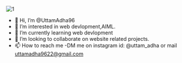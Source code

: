 ![1](https://github.com/UttamAdha96/UttamAdha96/assets/101659796/db34086f-5a4a-435a-92a9-0c72b4eacd8d)




- 👋 Hi, I’m @UttamAdha96
- 👀 I’m interested in web devlopment,AIML.
- 🌱 I’m currently learning web devlopment
- 💞️ I’m looking to collaborate on website related projects.
- 📫 How to reach me -DM me on instagram id: @uttam_adha or mail uttamadha9622@gmail.com

<!---
UttamAdha96/UttamAdha96 is a ✨ special ✨ repository because its `README.md` (this file) appears on your GitHub profile.
You can click the Preview link to take a look at your changes.
--->

